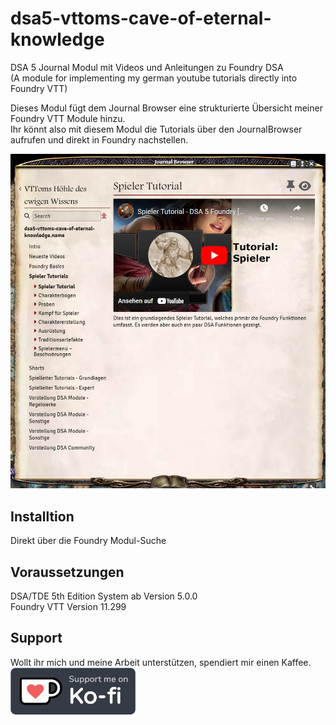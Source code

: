 # dsa5-vttoms-cave-of-eternal-knowledge
DSA 5 Journal Modul mit Videos und Anleitungen zu Foundry DSA  
(A module for implementing my german youtube tutorials directly into Foundry VTT)

Dieses Modul fügt dem Journal Browser eine strukturierte Übersicht meiner Foundry VTT Module hinzu.  
Ihr könnt also mit diesem Modul die Tutorials über den JournalBrowser aufrufen und direkt in Foundry nachstellen.

<img src="screenshots/Journal-Browser-1.png" alt="Bild-Journal-Browser-Video" width=600px/>

## Installtion
Direkt über die Foundry Modul-Suche

## Voraussetzungen
DSA/TDE 5th Edition System ab Version 5.0.0  
Foundry VTT Version 11.299

## Support
Wollt ihr mich und meine Arbeit unterstützen, spendiert mir einen Kaffee.  
<a href="https://ko-fi.com/vttom">
<img src="screenshots/kofi_bg_tag_dark.webp" alt="ko-fi-me" width=200px/>
</a>